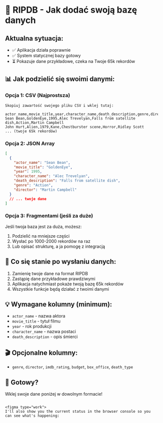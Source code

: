 # 🎯 RIPDB - Jak dodać swoją bazę danych

## Aktualna sytuacja:
- ✅ Aplikacja działa poprawnie
- ✅ System statycznej bazy gotowy  
- ⏳ Pokazuje dane przykładowe, czeka na Twoje 65k rekordów

## 📊 Jak podzielić się swoimi danymi:

### Opcja 1: CSV (Najprostsza)
```
Skopiuj zawartość swojego pliku CSV i wklej tutaj:

actor_name,movie_title,year,character_name,death_description,genre,director
Sean Bean,GoldenEye,1995,Alec Trevelyan,Falls from satellite dish,Action,Martin Campbell
John Hurt,Alien,1979,Kane,Chestburster scene,Horror,Ridley Scott
... (twoje 65k rekordów)
```

### Opcja 2: JSON Array
```json
[
  {
    "actor_name": "Sean Bean",
    "movie_title": "GoldenEye", 
    "year": 1995,
    "character_name": "Alec Trevelyan",
    "death_description": "Falls from satellite dish",
    "genre": "Action",
    "director": "Martin Campbell"
  }
  // ... twoje dane
]
```

### Opcja 3: Fragmentami (jeśli za duże)
Jeśli twoja baza jest za duża, możesz:
1. Podzielić na mniejsze części
2. Wysłać po 1000-2000 rekordów na raz
3. Lub opisać strukturę, a ja pomogę z integracją

## 🔧 Co się stanie po wysłaniu danych:
1. Zamienię twoje dane na format RIPDB
2. Zastąpię dane przykładowe prawdziwymi
3. Aplikacja natychmiast pokaże twoją bazę 65k rekordów
4. Wszystkie funkcje będą działać z twoimi danymi

## 💡 Wymagane kolumny (minimum):
- `actor_name` - nazwa aktora
- `movie_title` - tytuł filmu  
- `year` - rok produkcji
- `character_name` - nazwa postaci
- `death_description` - opis śmierci

## 🎬 Opcjonalne kolumny:
- `genre`, `director`, `imdb_rating`, `budget`, `box_office`, `death_type`

## 🚀 Gotowy? 
Wklej swoje dane poniżej w dowolnym formacie!
```

<figma type="work">
I'll also show you the current status in the browser console so you can see what's happening: